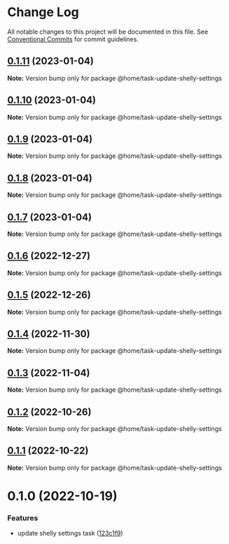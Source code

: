 # Change Log

All notable changes to this project will be documented in this file.
See [Conventional Commits](https://conventionalcommits.org) for commit guidelines.

## [0.1.11](https://github.com/mariusz-kabala/homeAutomation/compare/@home/task-update-shelly-settings@0.1.10...@home/task-update-shelly-settings@0.1.11) (2023-01-04)

**Note:** Version bump only for package @home/task-update-shelly-settings





## [0.1.10](https://github.com/mariusz-kabala/homeAutomation/compare/@home/task-update-shelly-settings@0.1.9...@home/task-update-shelly-settings@0.1.10) (2023-01-04)

**Note:** Version bump only for package @home/task-update-shelly-settings





## [0.1.9](https://github.com/mariusz-kabala/homeAutomation/compare/@home/task-update-shelly-settings@0.1.8...@home/task-update-shelly-settings@0.1.9) (2023-01-04)

**Note:** Version bump only for package @home/task-update-shelly-settings





## [0.1.8](https://github.com/mariusz-kabala/homeAutomation/compare/@home/task-update-shelly-settings@0.1.7...@home/task-update-shelly-settings@0.1.8) (2023-01-04)

**Note:** Version bump only for package @home/task-update-shelly-settings





## [0.1.7](https://github.com/mariusz-kabala/homeAutomation/compare/@home/task-update-shelly-settings@0.1.6...@home/task-update-shelly-settings@0.1.7) (2023-01-04)

**Note:** Version bump only for package @home/task-update-shelly-settings





## [0.1.6](https://github.com/mariusz-kabala/homeAutomation/compare/@home/task-update-shelly-settings@0.1.5...@home/task-update-shelly-settings@0.1.6) (2022-12-27)

**Note:** Version bump only for package @home/task-update-shelly-settings





## [0.1.5](https://github.com/mariusz-kabala/homeAutomation/compare/@home/task-update-shelly-settings@0.1.4...@home/task-update-shelly-settings@0.1.5) (2022-12-26)

**Note:** Version bump only for package @home/task-update-shelly-settings





## [0.1.4](https://github.com/mariusz-kabala/homeAutomation/compare/@home/task-update-shelly-settings@0.1.3...@home/task-update-shelly-settings@0.1.4) (2022-11-30)

**Note:** Version bump only for package @home/task-update-shelly-settings





## [0.1.3](https://github.com/mariusz-kabala/homeAutomation/compare/@home/task-update-shelly-settings@0.1.2...@home/task-update-shelly-settings@0.1.3) (2022-11-04)

**Note:** Version bump only for package @home/task-update-shelly-settings





## [0.1.2](https://github.com/mariusz-kabala/homeAutomation/compare/@home/task-update-shelly-settings@0.1.1...@home/task-update-shelly-settings@0.1.2) (2022-10-26)

**Note:** Version bump only for package @home/task-update-shelly-settings





## [0.1.1](https://github.com/mariusz-kabala/homeAutomation/compare/@home/task-update-shelly-settings@0.1.0...@home/task-update-shelly-settings@0.1.1) (2022-10-22)

**Note:** Version bump only for package @home/task-update-shelly-settings





# 0.1.0 (2022-10-19)


### Features

* update shelly settings task ([123c1f9](https://github.com/mariusz-kabala/homeAutomation/commit/123c1f94e2abc6f1b4440d3dc71446d51a83ebd3))
